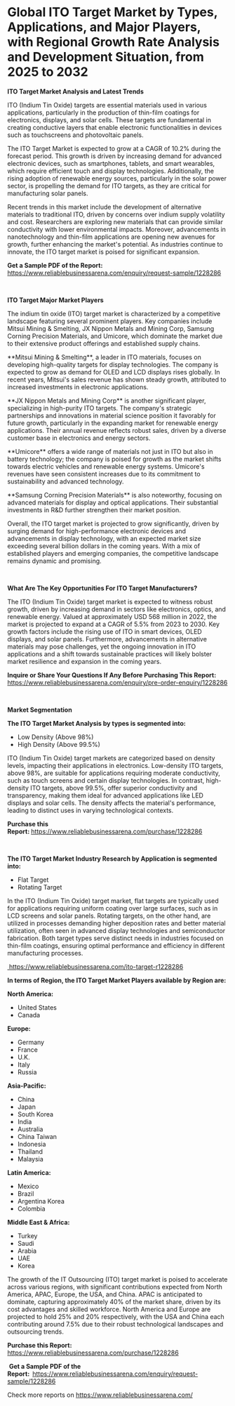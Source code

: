 <p><h1>Global ITO Target Market by Types, Applications, and Major Players, with Regional Growth Rate Analysis and Development Situation, from 2025 to 2032</h1></p><p><strong>ITO Target Market Analysis and Latest Trends</strong></p>
<p><p>ITO (Indium Tin Oxide) targets are essential materials used in various applications, particularly in the production of thin-film coatings for electronics, displays, and solar cells. These targets are fundamental in creating conductive layers that enable electronic functionalities in devices such as touchscreens and photovoltaic panels.</p><p>The ITO Target Market is expected to grow at a CAGR of 10.2% during the forecast period. This growth is driven by increasing demand for advanced electronic devices, such as smartphones, tablets, and smart wearables, which require efficient touch and display technologies. Additionally, the rising adoption of renewable energy sources, particularly in the solar power sector, is propelling the demand for ITO targets, as they are critical for manufacturing solar panels.</p><p>Recent trends in this market include the development of alternative materials to traditional ITO, driven by concerns over indium supply volatility and cost. Researchers are exploring new materials that can provide similar conductivity with lower environmental impacts. Moreover, advancements in nanotechnology and thin-film applications are opening new avenues for growth, further enhancing the market's potential. As industries continue to innovate, the ITO target market is poised for significant expansion.</p></p>
<p><strong>Get a Sample PDF of the Report:&nbsp;</strong> <a href="https://www.reliablebusinessarena.com/enquiry/request-sample/1228286?utm_campaign=3181&utm_medium=2&utm_source=Github&utm_content=ia&utm_term=06042025&utm_id=ito-target">https://www.reliablebusinessarena.com/enquiry/request-sample/1228286</a></p>
<p>&nbsp;</p>
<p><strong>ITO Target Major Market Players</strong></p>
<p><p>The indium tin oxide (ITO) target market is characterized by a competitive landscape featuring several prominent players. Key companies include Mitsui Mining & Smelting, JX Nippon Metals and Mining Corp, Samsung Corning Precision Materials, and Umicore, which dominate the market due to their extensive product offerings and established supply chains.</p><p>**Mitsui Mining & Smelting**, a leader in ITO materials, focuses on developing high-quality targets for display technologies. The company is expected to grow as demand for OLED and LCD displays rises globally. In recent years, Mitsui's sales revenue has shown steady growth, attributed to increased investments in electronic applications.</p><p>**JX Nippon Metals and Mining Corp** is another significant player, specializing in high-purity ITO targets. The company's strategic partnerships and innovations in material science position it favorably for future growth, particularly in the expanding market for renewable energy applications. Their annual revenue reflects robust sales, driven by a diverse customer base in electronics and energy sectors.</p><p>**Umicore** offers a wide range of materials not just in ITO but also in battery technology; the company is poised for growth as the market shifts towards electric vehicles and renewable energy systems. Umicore's revenues have seen consistent increases due to its commitment to sustainability and advanced technology.</p><p>**Samsung Corning Precision Materials** is also noteworthy, focusing on advanced materials for display and optical applications. Their substantial investments in R&D further strengthen their market position.</p><p>Overall, the ITO target market is projected to grow significantly, driven by surging demand for high-performance electronic devices and advancements in display technology, with an expected market size exceeding several billion dollars in the coming years. With a mix of established players and emerging companies, the competitive landscape remains dynamic and promising.</p></p>
<p>&nbsp;</p>
<p><strong>What Are The Key Opportunities For ITO Target Manufacturers?</strong></p>
<p><p>The ITO (Indium Tin Oxide) target market is expected to witness robust growth, driven by increasing demand in sectors like electronics, optics, and renewable energy. Valued at approximately USD 568 million in 2022, the market is projected to expand at a CAGR of 5.5% from 2023 to 2030. Key growth factors include the rising use of ITO in smart devices, OLED displays, and solar panels. Furthermore, advancements in alternative materials may pose challenges, yet the ongoing innovation in ITO applications and a shift towards sustainable practices will likely bolster market resilience and expansion in the coming years.</p></p>
<p><strong>Inquire or Share Your Questions If Any Before Purchasing This Report:</strong> <a href="https://www.reliablebusinessarena.com/enquiry/pre-order-enquiry/1228286?utm_campaign=3181&utm_medium=2&utm_source=Github&utm_content=ia&utm_term=06042025&utm_id=ito-target">https://www.reliablebusinessarena.com/enquiry/pre-order-enquiry/1228286</a></p>
<p>&nbsp;</p>
<p><strong>Market Segmentation</strong></p>
<p><strong>The ITO Target Market Analysis by types is segmented into:</strong></p>
<p><ul><li>Low Density (Above 98%)</li><li>High Density (Above 99.5%)</li></ul></p>
<p><p>ITO (Indium Tin Oxide) target markets are categorized based on density levels, impacting their applications in electronics. Low-density ITO targets, above 98%, are suitable for applications requiring moderate conductivity, such as touch screens and certain display technologies. In contrast, high-density ITO targets, above 99.5%, offer superior conductivity and transparency, making them ideal for advanced applications like LED displays and solar cells. The density affects the material's performance, leading to distinct uses in varying technological contexts.</p></p>
<p><strong>Purchase this Report:&nbsp;</strong><a href="https://www.reliablebusinessarena.com/purchase/1228286?utm_campaign=3181&utm_medium=2&utm_source=Github&utm_content=ia&utm_term=06042025&utm_id=ito-target">https://www.reliablebusinessarena.com/purchase/1228286</a></p>
<p>&nbsp;</p>
<p><strong>The ITO Target Market Industry Research by Application is segmented into:</strong></p>
<p><ul><li>Flat Target</li><li>Rotating Target</li></ul></p>
<p><p>In the ITO (Indium Tin Oxide) target market, flat targets are typically used for applications requiring uniform coating over large surfaces, such as in LCD screens and solar panels. Rotating targets, on the other hand, are utilized in processes demanding higher deposition rates and better material utilization, often seen in advanced display technologies and semiconductor fabrication. Both target types serve distinct needs in industries focused on thin-film coatings, ensuring optimal performance and efficiency in different manufacturing processes.</p></p>
<p><a href="https://www.reliablebusinessarena.com/ito-target-r1228286?utm_campaign=3181&utm_medium=2&utm_source=Github&utm_content=ia&utm_term=06042025&utm_id=ito-target">&nbsp;https://www.reliablebusinessarena.com/ito-target-r1228286</a></p>
<p><strong>In terms of Region, the ITO Target Market Players available by Region are:</strong></p>
<p>
    <p> <strong> North America: </strong>
        <ul>
            <li>United States</li>
            <li>Canada</li>
        </ul>
        </p> 
    <p> <strong> Europe: </strong>
        <ul>
            <li>Germany</li>
            <li>France</li>
            <li>U.K.</li>
            <li>Italy</li>
            <li>Russia</li>
        </ul>
        </p> 
    <p> <strong> Asia-Pacific: </strong>
        <ul>
            <li>China</li>
            <li>Japan</li>
            <li>South Korea</li>
            <li>India</li>
            <li>Australia</li>
            <li>China Taiwan</li>
            <li>Indonesia</li>
            <li>Thailand</li>
            <li>Malaysia</li>
        </ul>
        </p> 
    <p> <strong> Latin America: </strong>
        <ul>
            <li>Mexico</li>
            <li>Brazil</li>
            <li>Argentina Korea</li>
            <li>Colombia</li>
        </ul>
        </p> 
    <p> <strong> Middle East & Africa: </strong>
        <ul>
            <li>Turkey</li>
            <li>Saudi</li>
            <li>Arabia</li>
            <li>UAE</li>
            <li>Korea</li>
        </ul>
    </p>
    </p>
<p><p>The growth of the IT Outsourcing (ITO) target market is poised to accelerate across various regions, with significant contributions expected from North America, APAC, Europe, the USA, and China. APAC is anticipated to dominate, capturing approximately 40% of the market share, driven by its cost advantages and skilled workforce. North America and Europe are projected to hold 25% and 20% respectively, with the USA and China each contributing around 7.5% due to their robust technological landscapes and outsourcing trends.</p></p>
<p><strong>Purchase this Report: </strong><a href="https://www.reliablebusinessarena.com/purchase/1228286?utm_campaign=3181&utm_medium=2&utm_source=Github&utm_content=ia&utm_term=06042025&utm_id=ito-target">https://www.reliablebusinessarena.com/purchase/1228286</a></p>
<p>&nbsp;<strong>Get a Sample PDF of the Report:&nbsp;&nbsp;</strong><a href="https://www.reliablebusinessarena.com/enquiry/request-sample/1228286?utm_campaign=3181&utm_medium=2&utm_source=Github&utm_content=ia&utm_term=06042025&utm_id=ito-target">https://www.reliablebusinessarena.com/enquiry/request-sample/1228286</a></p>
<p><strong></strong></p>
<p>Check more reports on <a href="https://www.reliablebusinessarena.com/?utm_campaign=3181&utm_medium=2&utm_source=Github&utm_content=ia&utm_term=06042025&utm_id=ito-target">https://www.reliablebusinessarena.com/</a></p>